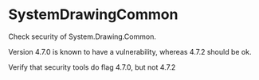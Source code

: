 # SystemDrawingCommon

Check security of System.Drawing.Common.

Version 4.7.0 is known to have a vulnerability, whereas 4.7.2 should be ok.

Verify that security tools do flag 4.7.0, but not 4.7.2
